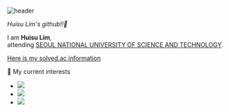 ![header](https://capsule-render.vercel.app/api?type=wave&color=auto&height=300&section=header&text=Huisu%20Lim&fontSize=90)

*Huisu Lim's github!!👋*

I am **Huisu Lim**,  
attending [SEOUL NATIONAL UNIVERSITY OF SCIENCE AND TECHNOLOGY](https://www.seoultech.ac.kr/index.jsp).

[Here is my solved.ac information](https://solved.ac/profile/limy789)

🌱 My current interests  
* <img src="https://img.shields.io/badge/C-A8B9CC?style=flat&logo=C&logoColor=white"/>  
* <img src="https://img.shields.io/badge/C++-00599C?style=flat&logo=cplusplus&logoColor=white"/>  
* <img src="https://img.shields.io/badge/python-3776AB?style=flat&logo=python&logoColor=white"/>

